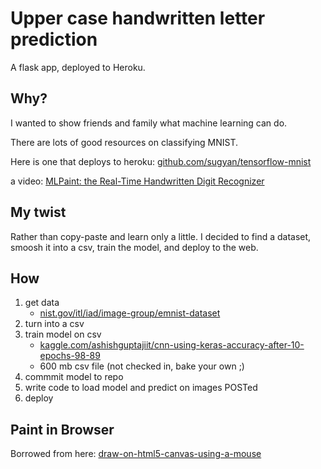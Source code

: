 
# Upper case handwritten letter prediction

A flask app, deployed to Heroku.

## Why?

I wanted to show friends and family what machine learning can do.

There are lots of good resources on classifying MNIST.

Here is one that deploys to heroku:
[github.com/sugyan/tensorflow-mnist](https://github.com/sugyan/tensorflow-mnist)

a video:
[MLPaint: the Real-Time Handwritten Digit Recognizer
](https://www.youtube.com/watch?v=WGdLCXDiDSo)

## My twist

Rather than copy-paste and learn only a little.
I decided to find a dataset, smoosh it into a csv, train the model, and deploy to the web.

## How
1. get data 
   - [nist.gov/itl/iad/image-group/emnist-dataset](https://www.nist.gov/itl/iad/image-group/emnist-dataset)
2. turn into a csv
3. train model on csv
   - [kaggle.com/ashishguptajiit/cnn-using-keras-accuracy-after-10-epochs-98-89](https://www.kaggle.com/ashishguptajiit/cnn-using-keras-accuracy-after-10-epochs-98-89)
   - 600 mb csv file (not checked in, bake your own ;)
4. commmit model to repo
5. write code to load model and predict on images POSTed
5. deploy 

## Paint in Browser

Borrowed from here:
[draw-on-html5-canvas-using-a-mouse](https://stackoverflow.com/questions/2368784/draw-on-html5-canvas-using-a-mouse)


